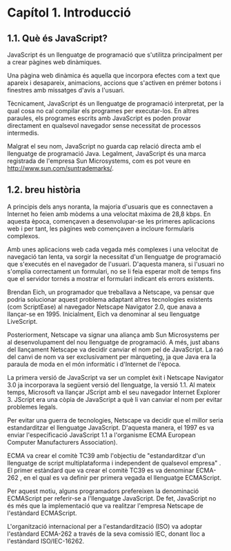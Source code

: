 # Capítol 1. Introducció
## 1.1. Què és JavaScript?
JavaScript és un llenguatge de programació que s'utilitza principalment per a crear pàgines web dinàmiques.

Una pàgina web dinàmica és aquella que incorpora efectes com a text que apareix i desapareix, animacions, accions que s'activen en prémer botons i finestres amb missatges d'avís a l'usuari.

Tècnicament, JavaScript és un llenguatge de programació interpretat, per la qual cosa no cal compilar els programes per executar-los. En altres paraules, els programes escrits amb JavaScript es poden provar directament en qualsevol navegador sense necessitat de processos intermedis.

Malgrat el seu nom, JavaScript no guarda cap relació directa amb el llenguatge de programació Java. Legalment, JavaScript és una marca registrada de l'empresa Sun Microsystems, com es pot veure en http://www.sun.com/suntrademarks/.

## 1.2. breu història
A principis dels anys noranta, la majoria d'usuaris que es connectaven a Internet ho feien amb mòdems a una velocitat màxima de 28,8 kbps. En aquesta època, començaven a desenvolupar-se les primeres aplicacions web i per tant, les pàgines web començaven a incloure formularis complexos.

Amb unes aplicacions web cada vegada més complexes i una velocitat de navegació tan lenta, va sorgir la necessitat d'un llenguatge de programació que s'executés en el navegador de l'usuari. D'aquesta manera, si l'usuari no s'omplia correctament un formulari, no se li feia esperar molt de temps fins que el servidor tornés a mostrar el formulari indicant els errors existents.

Brendan Eich, un programador que treballava a Netscape, va pensar que podria solucionar aquest problema adaptant altres tecnologies existents (com ScriptEase) al navegador Netscape Navigator 2.0, que anava a llançar-se en 1995. Inicialment, Eich va denominar al seu llenguatge LiveScript.

Posteriorment, Netscape va signar una aliança amb Sun Microsystems per al desenvolupament del nou llenguatge de programació. A més, just abans del llançament Netscape va decidir canviar el nom pel de JavaScript. La raó del canvi de nom va ser exclusivament per màrqueting, ja que Java era la paraula de moda en el món informàtic i d'Internet de l'època.

La primera versió de JavaScript va ser un complet èxit i Netscape Navigator 3.0 ja incorporava la següent versió del llenguatge, la versió 1.1. Al mateix temps, Microsoft va llançar JScript amb el seu navegador Internet Explorer 3. JScript era una còpia de JavaScript a què li van canviar el nom per evitar problemes legals.

Per evitar una guerra de tecnologies, Netscape va decidir que el millor seria estandarditzar el llenguatge JavaScript. D'aquesta manera, el 1997 es va enviar l'especificació JavaScript 1.1 a l'organisme ECMA European Computer Manufacturers Association).

ECMA va crear el comitè TC39 amb l'objectiu de "estandarditzar d'un llenguatge de script multiplataforma i independent de qualsevol empresa" . El primer estàndard que va crear el comitè TC39 es va denominar ECMA-262 , en el qual es va definir per primera vegada el llenguatge ECMAScript.

Per aquest motiu, alguns programadors prefereixen la denominació ECMAScript per referir-se a l'llenguatge JavaScript. De fet, JavaScript no és més que la implementació que va realitzar l'empresa Netscape de l'estàndard ECMAScript.

L'organització internacional per a l'estandardització (ISO) va adoptar l'estàndard ECMA-262 a través de la seva comissió IEC, donant lloc a l'estàndard ISO/IEC-16262.
